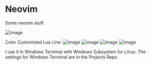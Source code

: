 # Neovim
Some neovim stuff.

![image](https://user-images.githubusercontent.com/85098415/172385549-fbbae506-911b-447a-8a13-876e2940351d.png)

Color Customized Lua Line:
![image](https://user-images.githubusercontent.com/85098415/174493042-b16ebe55-fa94-47ee-a563-de32c3d2f1a4.png)
![image](https://user-images.githubusercontent.com/85098415/174493064-e9b9f916-73cf-4b68-a1de-f80a4930a76a.png)
![image](https://user-images.githubusercontent.com/85098415/174493125-48b04d37-da40-4491-9e72-7878d64866bd.png)
![image](https://user-images.githubusercontent.com/85098415/174493149-9af53bdb-e444-4363-b7a6-30b757bdcb07.png)


I use it in Windows Terminal with Windows Subsystem for Linux.
The settings for Windows Terminal are in the Projects Repo.
